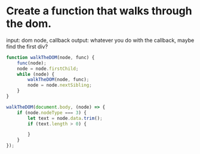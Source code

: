 # Create a function that walks through the dom.

input: dom node, callback
output: whatever you do with the callback, maybe find the first div?

```js
function walkTheDOM(node, func) {
    func(node);
    node = node.firstChild;
    while (node) {
        walkTheDOM(node, func);
        node = node.nextSibling;
    }
}

walkTheDOM(document.body, (node) => {
    if (node.nodeType === 3) {
        let text = node.data.trim();
        if (text.length > 0) {

        }
    }
});
```
